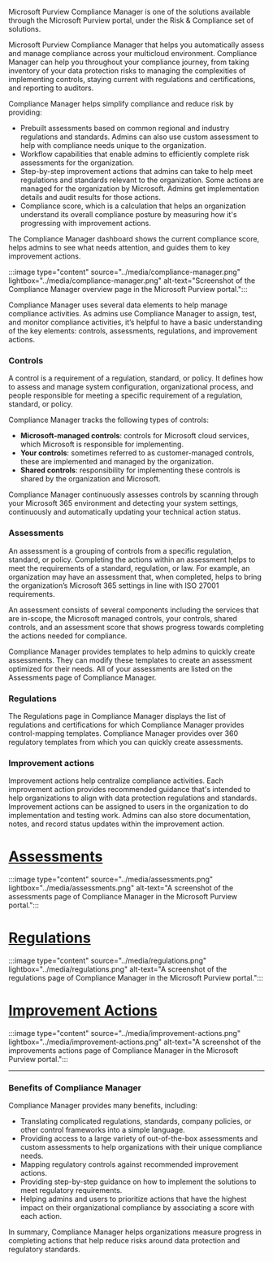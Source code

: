Microsoft Purview Compliance Manager is one of the solutions available through the Microsoft Purview portal, under the Risk & Compliance set of solutions.

Microsoft Purview Compliance Manager that helps you automatically assess and manage compliance across your multicloud environment. Compliance Manager can help you throughout your compliance journey, from taking inventory of your data protection risks to managing the complexities of implementing controls, staying current with regulations and certifications, and reporting to auditors.

Compliance Manager helps simplify compliance and reduce risk by providing:

- Prebuilt assessments based on common regional and industry regulations and standards. Admins can also use custom assessment to help with compliance needs unique to the organization.
- Workflow capabilities that enable admins to efficiently complete risk assessments for the organization.
- Step-by-step improvement actions that admins can take to help meet regulations and standards relevant to the organization. Some actions are managed for the organization by Microsoft. Admins get implementation details and audit results for those actions.
- Compliance score, which is a calculation that helps an organization understand its overall compliance posture by measuring how it's progressing with improvement actions.

The Compliance Manager dashboard shows the current compliance score, helps admins to see what needs attention, and guides them to key improvement actions.

:::image type="content" source="../media/compliance-manager.png" lightbox="../media/compliance-manager.png" alt-text="Screenshot of the Compliance Manager overview page in the Microsoft Purview portal.":::

Compliance Manager uses several data elements to help manage compliance activities. As admins use Compliance Manager to assign, test, and monitor compliance activities, it’s helpful to have a basic understanding of the key elements: controls, assessments, regulations, and improvement actions.

### Controls

A control is a requirement of a regulation, standard, or policy. It defines how to assess and manage system configuration, organizational process, and people responsible for meeting a specific requirement of a regulation, standard, or policy.

Compliance Manager tracks the following types of controls:

- **Microsoft-managed controls**: controls for Microsoft cloud services, which Microsoft is responsible for implementing.
- **Your controls**: sometimes referred to as customer-managed controls, these are implemented and managed by the organization.
- **Shared controls**: responsibility for implementing these controls is shared by the organization and Microsoft.

Compliance Manager continuously assesses controls by scanning through your Microsoft 365 environment and detecting your system settings, continuously and automatically updating your technical action status.

### Assessments

An assessment is a grouping of controls from a specific regulation, standard, or policy. Completing the actions within an assessment helps to meet the requirements of a standard, regulation, or law. For example, an organization may have an assessment that, when completed, helps to bring the organization’s Microsoft 365 settings in line with ISO 27001 requirements. 

An assessment consists of several components including the services that are in-scope, the Microsoft managed controls, your controls, shared controls, and an assessment score that shows progress towards completing the actions needed for compliance.

Compliance Manager provides templates to help admins to quickly create assessments. They can modify these templates to create an assessment optimized for their needs. All of your assessments are listed on the Assessments page of Compliance Manager.

### Regulations

The Regulations page in Compliance Manager displays the list of regulations and certifications for which Compliance Manager provides control-mapping templates. Compliance Manager provides over 360 regulatory templates from which you can quickly create assessments.

### Improvement actions

Improvement actions help centralize compliance activities. Each improvement action provides recommended guidance that's intended to help organizations to align with data protection regulations and standards. Improvement actions can be assigned to users in the organization to do implementation and testing work. Admins can also store documentation, notes, and record status updates within the improvement action.


# [Assessments](#tab/assessments)
:::image type="content" source="../media/assessments.png" lightbox="../media/assessments.png" alt-text="A screenshot of the assessments page of Compliance Manager in the Microsoft Purview portal.":::

# [Regulations](#tab/reguations)
:::image type="content" source="../media/regulations.png" lightbox="../media/regulations.png" alt-text="A screenshot of the regulations page of Compliance Manager in the Microsoft Purview portal.":::

# [Improvement Actions](#tab/improvement-actions)
:::image type="content" source="../media/improvement-actions.png" lightbox="../media/improvement-actions.png" alt-text="A screenshot of the improvements actions page of Compliance Manager in the Microsoft Purview portal.":::

---

### Benefits of Compliance Manager

Compliance Manager provides many benefits, including:

- Translating complicated regulations, standards, company policies, or other control frameworks into a simple language.
- Providing access to a large variety of out-of-the-box assessments and custom assessments to help organizations with their unique compliance needs.
- Mapping regulatory controls against recommended improvement actions.
- Providing step-by-step guidance on how to implement the solutions to meet regulatory requirements.
- Helping admins and users to prioritize actions that have the highest impact on their organizational compliance by associating a score with each action.

In summary, Compliance Manager helps organizations measure progress in completing actions that help reduce risks around data protection and regulatory standards.
